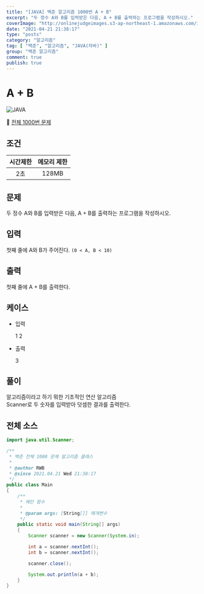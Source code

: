 ```yaml
---
title: "[JAVA] 백준 알고리즘 1000번 A + B"
excerpt: "두 정수 A와 B를 입력받은 다음, A + B를 출력하는 프로그램을 작성하시오."
coverImage: "http://onlinejudgeimages.s3-ap-northeast-1.amazonaws.com/images/boj-og-1200.png"
date: "2021-04-21 21:38:17"
type: "posts"
category: "알고리즘"
tag: [ "백준", "알고리즘", "JAVA(자바)" ]
group: "백준 알고리즘"
comment: true
publish: true
---
```


# A + B

![JAVA](https://shields.io/badge/java-JDK%2014-lightgray?logo=java&style=plastic&logoColor=white&labelColor=orange)

🔗 [전체 1000번 문제](https://www.acmicpc.net/problem/1000)

## 조건

| 시간제한 | 메모리 제한 |
| :------: | :---------: |
|   2초    |    128MB    |

## 문제

두 정수 A와 B를 입력받은 다음, A + B를 출력하는 프로그램을 작성하시오.

## 입력

첫째 줄에 A와 B가 주어진다. `(0 < A, B < 10)`

## 출력

첫째 줄에 A + B를 출력한다.

## 케이스

+ 입력

	1 2

+ 출력

	3

## 풀이

알고리즘이라고 하기 뭐한 기초적인 연산 알고리즘  
Scanner로 두 숫자를 입력받아 덧셈한 결과를 출력한다.

## 전체 소스

``` java
import java.util.Scanner;

/**
 * 백준 전체 1000 문제 알고리즘 클래스
 *
 * @author RWB
 * @since 2021.04.21 Wed 21:38:17
 */
public class Main
{
	/**
	 * 메인 함수
	 *
	 * @param args: [String[]] 매개변수
	 */
	public static void main(String[] args)
	{
		Scanner scanner = new Scanner(System.in);

		int a = scanner.nextInt();
		int b = scanner.nextInt();

		scanner.close();

		System.out.println(a + b);
	}
}
```